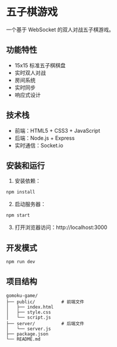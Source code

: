 # 五子棋游戏

一个基于 WebSocket 的双人对战五子棋游戏。

## 功能特性

- 15x15 标准五子棋棋盘
- 实时双人对战
- 房间系统
- 实时同步
- 响应式设计

## 技术栈

- 前端：HTML5 + CSS3 + JavaScript
- 后端：Node.js + Express
- 实时通信：Socket.io

## 安装和运行

1. 安装依赖：
```bash
npm install
```

2. 启动服务器：
```bash
npm start
```

3. 打开浏览器访问：http://localhost:3000

## 开发模式

```bash
npm run dev
```

## 项目结构

```
gomoku-game/
├── public/          # 前端文件
│   ├── index.html
│   ├── style.css
│   └── script.js
├── server/          # 后端文件
│   └── server.js
├── package.json
└── README.md
```
